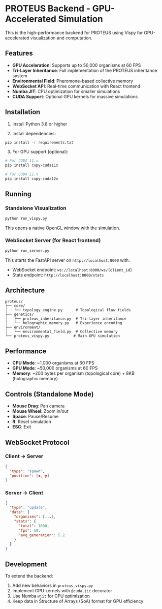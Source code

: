 # PROTEUS Backend - GPU-Accelerated Simulation

This is the high-performance backend for PROTEUS using Vispy for GPU-accelerated visualization and computation.

## Features

- **GPU Acceleration**: Supports up to 50,000 organisms at 60 FPS
- **Tri-Layer Inheritance**: Full implementation of the PROTEUS inheritance system
- **Environmental Field**: Pheromone-based collective memory
- **WebSocket API**: Real-time communication with React frontend
- **Numba JIT**: CPU optimization for smaller simulations
- **CUDA Support**: Optional GPU kernels for massive simulations

## Installation

1. Install Python 3.8 or higher

2. Install dependencies:
```bash
pip install -r requirements.txt
```

3. For GPU support (optional):
```bash
# For CUDA 11.x
pip install cupy-cuda11x

# For CUDA 12.x  
pip install cupy-cuda12x
```

## Running

### Standalone Visualization
```bash
python run_vispy.py
```

This opens a native OpenGL window with the simulation.

### WebSocket Server (for React frontend)
```bash
python run_server.py
```

This starts the FastAPI server on `http://localhost:8000` with:
- WebSocket endpoint: `ws://localhost:8000/ws/{client_id}`
- Stats endpoint: `http://localhost:8000/stats`

## Architecture

```
proteus/
├── core/
│   └── topology_engine.py      # Topological flow fields
├── genetics/
│   ├── proteus_inheritance.py  # Tri-layer inheritance
│   └── holographic_memory.py   # Experience encoding
├── environment/
│   └── environmental_field.py  # Collective memory
└── proteus_vispy.py           # Main GPU simulation
```

## Performance

- **CPU Mode**: ~1,000 organisms at 60 FPS
- **GPU Mode**: ~50,000 organisms at 60 FPS
- **Memory**: ~200 bytes per organism (topological core) + 8KB (holographic memory)

## Controls (Standalone Mode)

- **Mouse Drag**: Pan camera
- **Mouse Wheel**: Zoom in/out
- **Space**: Pause/Resume
- **R**: Reset simulation
- **ESC**: Exit

## WebSocket Protocol

### Client → Server
```json
{
  "type": "spawn",
  "position": [x, y]
}
```

### Server → Client
```json
{
  "type": "update",
  "data": {
    "organisms": [...],
    "stats": {
      "total": 1000,
      "fps": 60,
      "avg_generation": 5.2
    }
  }
}
```

## Development

To extend the backend:

1. Add new behaviors in `proteus_vispy.py`
2. Implement GPU kernels with `@cuda.jit` decorator
3. Use Numba `@jit` for CPU optimization
4. Keep data in Structure of Arrays (SoA) format for GPU efficiency